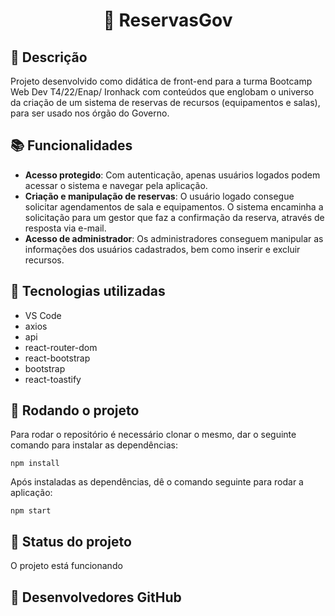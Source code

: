 

<h1 align="center">📇 ReservasGov</h1>

## :memo: Descrição
Projeto desenvolvido como didática de front-end para a turma Bootcamp Web Dev T4/22/Enap/ Ironhack com conteúdos que englobam o universo da criação de um sistema de reservas de recursos (equipamentos e salas), para ser usado nos órgão do Governo. 

## :books: Funcionalidades
* <b>Acesso protegido</b>: Com autenticação, apenas usuários logados podem acessar o sistema e navegar pela aplicação.
* <b>Criação e manipulação de reservas</b>: O usuário logado consegue solicitar agendamentos de sala e equipamentos. O sistema encaminha a solicitação para um gestor que faz a confirmação da reserva, através de resposta via e-mail.
* <b>Acesso de administrador</b>: Os administradores conseguem manipular as informações dos usuários cadastrados, bem como inserir e excluir recursos.

## :wrench: Tecnologias utilizadas
* VS Code
* axios
* api
* react-router-dom
* react-bootstrap
* bootstrap
* react-toastify

## :rocket: Rodando o projeto
Para rodar o repositório é necessário clonar o mesmo, dar o seguinte comando para instalar as dependências:
```
npm install
```
Após instaladas as dependências, dê o comando seguinte para rodar a aplicação:
```
npm start
```

## :dart: Status do projeto
O projeto está funcionando

## :wrench: Desenvolvedores GitHub

